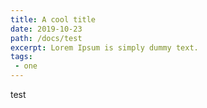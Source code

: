 ```yaml
---
title: A cool title
date: 2019-10-23
path: /docs/test
excerpt: Lorem Ipsum is simply dummy text.
tags:
 - one
---
```


test